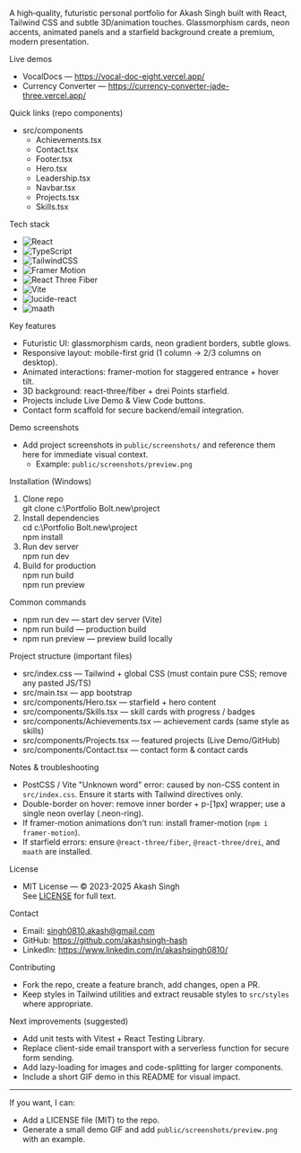 
A high‑quality, futuristic personal portfolio for Akash Singh built with React, Tailwind CSS and subtle 3D/animation touches. Glassmorphism cards, neon accents, animated panels and a starfield background create a premium, modern presentation.

Live demos
- VocalDocs — https://vocal-doc-eight.vercel.app/
- Currency Converter — https://currency-converter-jade-three.vercel.app/

Quick links (repo components)
- src/components
  - Achievements.tsx
  - Contact.tsx
  - Footer.tsx
  - Hero.tsx
  - Leadership.tsx
  - Navbar.tsx
  - Projects.tsx
  - Skills.tsx

Tech stack
- ![React](https://img.shields.io/badge/React-61DAFB?style=for-the-badge&logo=react&logoColor=white)
- ![TypeScript](https://img.shields.io/badge/TypeScript-3178C6?style=for-the-badge&logo=typescript&logoColor=white)
- ![TailwindCSS](https://img.shields.io/badge/Tailwind_CSS-06B6D4?style=for-the-badge&logo=tailwind-css&logoColor=white)
- ![Framer Motion](https://img.shields.io/badge/Framer_Motion-000000?style=for-the-badge&logo=framer&logoColor=white)
- ![React Three Fiber](https://img.shields.io/badge/React_Three_Fiber-000000?style=for-the-badge&logo=three.js&logoColor=white)
- ![Vite](https://img.shields.io/badge/Vite-BF40FF?style=for-the-badge&logo=vite&logoColor=white)
- ![lucide-react](https://img.shields.io/badge/lucide--react-111827?style=for-the-badge)
- ![maath](https://img.shields.io/badge/maath-random-111827?style=for-the-badge)

Key features
- Futuristic UI: glassmorphism cards, neon gradient borders, subtle glows.
- Responsive layout: mobile-first grid (1 column → 2/3 columns on desktop).
- Animated interactions: framer-motion for staggered entrance + hover tilt.
- 3D background: react-three/fiber + drei Points starfield.
- Projects include Live Demo & View Code buttons.
- Contact form scaffold for secure backend/email integration.

Demo screenshots
- Add project screenshots in `public/screenshots/` and reference them here for immediate visual context.
  - Example: `public/screenshots/preview.png`

Installation (Windows)
1. Clone repo  
   git clone <repo-url> c:\Portfolio Bolt.new\project
2. Install dependencies  
   cd c:\Portfolio Bolt.new\project  
   npm install
3. Run dev server  
   npm run dev
4. Build for production  
   npm run build  
   npm run preview

Common commands
- npm run dev — start dev server (Vite)
- npm run build — production build
- npm run preview — preview build locally

Project structure (important files)
- src/index.css — Tailwind + global CSS (must contain pure CSS; remove any pasted JS/TS)
- src/main.tsx — app bootstrap
- src/components/Hero.tsx — starfield + hero content
- src/components/Skills.tsx — skill cards with progress / badges
- src/components/Achievements.tsx — achievement cards (same style as skills)
- src/components/Projects.tsx — featured projects (Live Demo/GitHub)
- src/components/Contact.tsx — contact form & contact cards

Notes & troubleshooting
- PostCSS / Vite "Unknown word" error: caused by non-CSS content in `src/index.css`. Ensure it starts with Tailwind directives only.
- Double-border on hover: remove inner border + p-[1px] wrapper; use a single neon overlay (.neon-ring).
- If framer-motion animations don't run: install framer-motion (`npm i framer-motion`).
- If starfield errors: ensure `@react-three/fiber`, `@react-three/drei`, and `maath` are installed.

License
- MIT License — © 2023-2025 Akash Singh  
  See [LICENSE](./LICENSE) for full text.

Contact
- Email: singh0810.akash@gmail.com
- GitHub: https://github.com/akashsingh-hash
- LinkedIn: https://www.linkedin.com/in/akashsingh0810/

Contributing
- Fork the repo, create a feature branch, add changes, open a PR.
- Keep styles in Tailwind utilities and extract reusable styles to `src/styles` where appropriate.

Next improvements (suggested)
- Add unit tests with Vitest + React Testing Library.
- Replace client-side email transport with a serverless function for secure form sending.
- Add lazy-loading for images and code-splitting for larger components.
- Include a short GIF demo in this README for visual impact.

---

If you want, I can:
- Add a LICENSE file (MIT) to the repo.
- Generate a small demo GIF and add `public/screenshots/preview.png` with an example.
